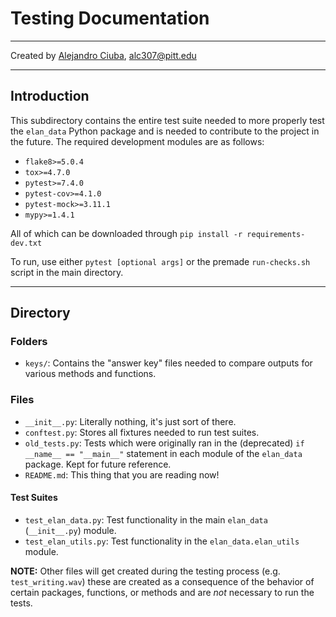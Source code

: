 # Testing Documentation
***
Created by [Alejandro Ciuba](https://alejandrociuba.github.io), alc307@pitt.edu
***
## Introduction
This subdirectory contains the entire test suite needed to more properly test the `elan_data` Python package and is needed to contribute to the project in the future. The required development modules are as follows:

- `flake8>=5.0.4`
- `tox>=4.7.0`
- `pytest>=7.4.0`
- `pytest-cov>=4.1.0`
- `pytest-mock>=3.11.1`
- `mypy>=1.4.1`

All of which can be downloaded through `pip install -r requirements-dev.txt`

To run, use either `pytest [optional args]` or the premade `run-checks.sh` script in the main directory.
***
## Directory
### Folders
- `keys/`: Contains the "answer key" files needed to compare outputs for various methods and functions.
### Files
- `__init__.py`: Literally nothing, it's just sort of there.
- `conftest.py`: Stores all fixtures needed to run test suites.
- `old_tests.py`: Tests which were originally ran in the (deprecated) `if __name__ == "__main__"` statement in each module of the `elan_data` package. Kept for future reference.
- `README.md`: This thing that you are reading now!
#### Test Suites
- `test_elan_data.py`: Test functionality in the main `elan_data` (`__init__.py`) module.
- `test_elan_utils.py`: Test functionality in the `elan_data.elan_utils` module.

**NOTE:** Other files will get created during the testing process (e.g. `test_writing.wav`) these are created as a consequence of the behavior of certain packages, functions, or methods and are *not* necessary to run the tests.

